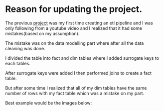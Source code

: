 # Reason for updating the project.

The previous [project](https://github.com/krtmlry/product_sales_2019) was my first time creating an etl pipeline and I was only following from a youtube video and I realized that it had some mistakes(based on my assumption).

The mistake was on the data modelling part where after all the data cleaning was done.

I divided the table into fact and dim tables where I added surrogate keys to each tables.

After surrogate keys were added I then performed joins to create a fact table.

But after some time I realized that all of my dim tables have the same number of rows with my fact table which was a mistake on my part.

Best example would be the images below: